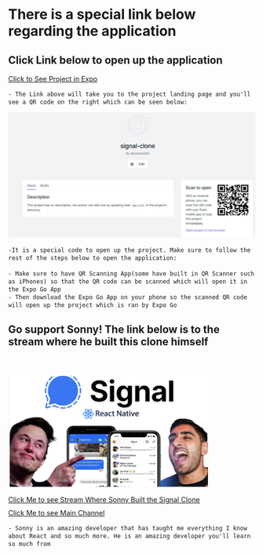 <h1>There is a special link below regarding the application</h1>

<h2>Click Link below to open up the application</h2>

<a href="https://expo.io/@djimenez0255/projects/signal-clone">Click to See Project in Expo</a>

    - The Link above will take you to the project landing page and you'll see a QR code on the right which can be seen below:

<img src="./assets/signal-clone-expo.png" alt="Signal Clone Expo Landing Page"/>

    -It is a special code to open up the project. Make sure to follow the rest of the steps below to open the application:

    - Make sure to have QR Scanning App(some have built in QR Scanner such as iPhones) so that the QR code can be scanned which will open it in the Expo Go App
    - Then download the Expo Go App on your phone so the scanned QR code will open up the project which is ran by Expo Go

## Go support Sonny! The link below is to the stream where he built this clone himself

<img src="./assets/signal-clone-thumbnail.png" style="margin-top:40px" alt="Thumbnail to Signal Clone" />

<a href="https://www.youtube.com/watch?v=MJzmZ9qmdaE" style="margin-top:10px">Click Me to see Stream Where Sonny Built the Signal Clone</a>
<a href="https://www.youtube.com/user/ssangha32" style="display:block;margin-top:10px">Click Me to see Main Channel</a>

    - Sonny is an amazing developer that has taught me everything I know about React and so much more. He is an amazing developer you'll learn so much from
